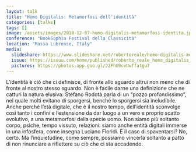```yaml
---
layout: talk
title: "Homo Digitalis: Metamorfosi dell'identità"
categories: [talks]
tags: []
image: /assets/images/2018-12-07-homo-digitalis-metamorfosi-identita.jpg
conference: "BookSophia Festival della Classicità"
location: "Massa Lubrense, Italy"
media:
  slideshare: https://www.slideshare.net/robertoreale/homo-digitalis-metamorfosi-dellidentit
  issuu: https://issuu.com/home/published/roberto_reale_homo_digitalis_2018.p
  pictures: https://photos.app.goo.gl/J2FhU9cvUwffatgu7
---
```


L’identità è ciò che ci definisce, di fronte allo sguardo altrui non meno che di fronte al nostro stesso sguardo. Non è facile darne una definizione che ne catturi la natura elusiva: Stefano Rodotà parla di un “pozzo profondissimo”, nel quale molti evitano di sporgersi, benché lo sporgersi sia ineludibile.  Anche perché l’età digitale, che è il nostro tempo, dell’identità sconvolge così tanto i confini e l’estensione da dar luogo a un vero e proprio scatto evolutivo, a una metamorfosi della specie uomo.  Non siamo più soltanto corpo, psiche, tempo vissuto, relazioni: siamo anche entità digitali immerse in una infosfera, come insegna Luciano Floridi. È il caso di spaventarsi? No, certo. Ma l’inquietudine, come sempre, possiamo vincerla soltanto a patto di non rinunciare a riflettere su ciò che ci sta accadendo.
